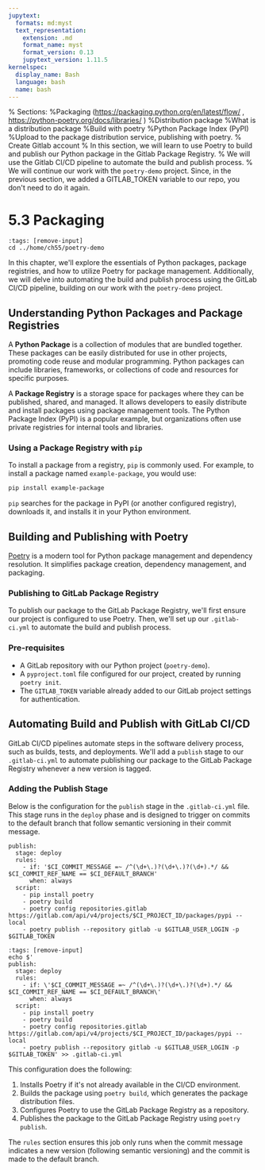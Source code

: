 ```yaml
---
jupytext:
  formats: md:myst
  text_representation:
    extension: .md
    format_name: myst
    format_version: 0.13
    jupytext_version: 1.11.5
kernelspec:
  display_name: Bash
  language: bash
  name: bash
---
```

% Sections:
%Packaging (https://packaging.python.org/en/latest/flow/ , https://python-poetry.org/docs/libraries/ )
%Distribution package
%What is a distribution package
%Build with poetry
%Python Package Index (PyPI)
%Upload to the package distribution service, publishing with poetry.
% Create Gitlab account
% In this section, we will learn to use Poetry to build and publish our Python package in the Gitlab Package Registry. 
% We will use the Gitlab CI/CD pipeline to automate the build and publish process.
% We will continue our work with the `poetry-demo` project. Since, in the previous section, we added a GITLAB_TOKEN variable to our repo, you don't need to do it again.

# 5.3 Packaging
```{code-cell} bash
:tags: [remove-input]
cd ../home/ch55/poetry-demo
```
In this chapter, we'll explore the essentials of Python packages, package registries, and how to utilize Poetry for package management. Additionally, we will delve into automating the build and publish process using the GitLab CI/CD pipeline, building on our work with the `poetry-demo` project.

## Understanding Python Packages and Package Registries

A **Python Package** is a collection of modules that are bundled together. These packages can be easily distributed for use in other projects, promoting code reuse and modular programming. Python packages can include libraries, frameworks, or collections of code and resources for specific purposes.

A **Package Registry** is a storage space for packages where they can be published, shared, and managed. It allows developers to easily distribute and install packages using package management tools. The Python Package Index (PyPI) is a popular example, but organizations often use private registries for internal tools and libraries.

### Using a Package Registry with `pip`

To install a package from a registry, `pip` is commonly used. For example, to install a package named `example-package`, you would use:

```bash
pip install example-package
```

`pip` searches for the package in PyPI (or another configured registry), downloads it, and installs it in your Python environment.

## Building and Publishing with Poetry

[Poetry](https://python-poetry.org/) is a modern tool for Python package management and dependency resolution. It simplifies package creation, dependency management, and packaging.

### Publishing to GitLab Package Registry

To publish our package to the GitLab Package Registry, we'll first ensure our project is configured to use Poetry. Then, we'll set up our `.gitlab-ci.yml` to automate the build and publish process.

### Pre-requisites

- A GitLab repository with our Python project (`poetry-demo`).
- A `pyproject.toml` file configured for our project, created by running `poetry init`.
- The `GITLAB_TOKEN` variable already added to our GitLab project settings for authentication.

## Automating Build and Publish with GitLab CI/CD

GitLab CI/CD pipelines automate steps in the software delivery process, such as builds, tests, and deployments. We'll add a `publish` stage to our `.gitlab-ci.yml` to automate publishing our package to the GitLab Package Registry whenever a new version is tagged.

### Adding the Publish Stage

Below is the configuration for the `publish` stage in the `.gitlab-ci.yml` file. This stage runs in the `deploy` phase and is designed to trigger on commits to the default branch that follow semantic versioning in their commit message.

```{code-block} yaml
publish:
  stage: deploy
  rules:
    - if: '$CI_COMMIT_MESSAGE =~ /^(\d+\.)?(\d+\.)?(\d+).*/ && $CI_COMMIT_REF_NAME == $CI_DEFAULT_BRANCH'
      when: always 
  script:
    - pip install poetry
    - poetry build
    - poetry config repositories.gitlab https://gitlab.com/api/v4/projects/$CI_PROJECT_ID/packages/pypi --local
    - poetry publish --repository gitlab -u $GITLAB_USER_LOGIN -p $GITLAB_TOKEN
```

```{code-cell} bash
:tags: [remove-input]
echo $'
publish:
  stage: deploy
  rules:
    - if: \'$CI_COMMIT_MESSAGE =~ /^(\d+\.)?(\d+\.)?(\d+).*/ && $CI_COMMIT_REF_NAME == $CI_DEFAULT_BRANCH\'
      when: always 
  script:
    - pip install poetry
    - poetry build
    - poetry config repositories.gitlab https://gitlab.com/api/v4/projects/$CI_PROJECT_ID/packages/pypi --local
    - poetry publish --repository gitlab -u $GITLAB_USER_LOGIN -p $GITLAB_TOKEN' >> .gitlab-ci.yml
```

This configuration does the following:

1. Installs Poetry if it's not already available in the CI/CD environment.
2. Builds the package using `poetry build`, which generates the package distribution files.
3. Configures Poetry to use the GitLab Package Registry as a repository.
4. Publishes the package to the GitLab Package Registry using `poetry publish`.

The `rules` section ensures this job only runs when the commit message indicates a new version (following semantic versioning) and the commit is made to the default branch.
